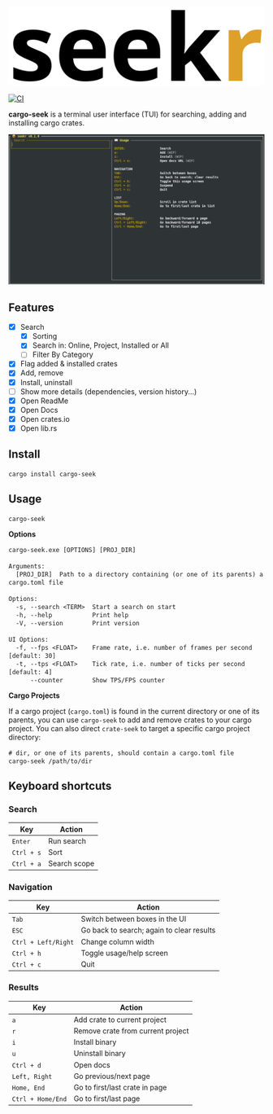 ![cargo-seek][logo]

[logo]: img/logo.png?raw=true "cargo-seek"

[preview]: img/preview.gif?raw=true "preview"

[![CI](https://github.com/tareqimbasher/cargo-seek/actions/workflows/ci.yml/badge.svg)](https://github.com/tareqimbasher/cargo-seek/actions/workflows/ci.yml)

**cargo-seek** is a terminal user interface (TUI) for searching, adding and installing cargo crates.

![preview][preview]

## Features

- [x] Search
    - [x] Sorting
    - [x] Search in: Online, Project, Installed or All
    - [ ] Filter By Category
- [x] Flag added & installed crates
- [x] Add, remove
- [x] Install, uninstall
- [ ] Show more details (dependencies, version history...)
- [x] Open ReadMe
- [x] Open Docs
- [x] Open crates.io
- [x] Open lib.rs

## Install

    cargo install cargo-seek

## Usage

    cargo-seek

**Options**

```
cargo-seek.exe [OPTIONS] [PROJ_DIR]

Arguments:
  [PROJ_DIR]  Path to a directory containing (or one of its parents) a cargo.toml file

Options:
  -s, --search <TERM>  Start a search on start
  -h, --help           Print help
  -V, --version        Print version
  
UI Options:
  -f, --fps <FLOAT>    Frame rate, i.e. number of frames per second [default: 30]
  -t, --tps <FLOAT>    Tick rate, i.e. number of ticks per second [default: 4]
      --counter        Show TPS/FPS counter
```

**Cargo Projects**

If a cargo project (`cargo.toml`) is found in the current directory or one of its parents, you can use `cargo-seek` to
add and remove crates to your cargo project. You can also direct `crate-seek` to target a specific cargo project
directory:

    # dir, or one of its parents, should contain a cargo.toml file
    cargo-seek /path/to/dir


## Keyboard shortcuts

### Search

| Key        | Action       |
|------------|--------------|
| `Enter`    | Run search   |
| `Ctrl + s` | Sort         |
| `Ctrl + a` | Search scope |

### Navigation

| Key                 | Action                                    |
|---------------------|-------------------------------------------|
| `Tab`               | Switch between boxes in the UI            |
| `ESC`               | Go back to search; again to clear results |
| `Ctrl + Left/Right` | Change column width                       |
| `Ctrl + h`          | Toggle usage/help screen                  |
| `Ctrl + c`          | Quit                                      |

### Results

| Key               | Action                            |
|-------------------|-----------------------------------|
| `a`               | Add crate to current project      |
| `r`               | Remove crate from current project |
| `i`               | Install binary                    |
| `u`               | Uninstall binary                  |
| `Ctrl + d`        | Open docs                         |
| `Left, Right`     | Go previous/next page             |
| `Home, End`       | Go to first/last crate in page    |
| `Ctrl + Home/End` | Go to first/last page             |
